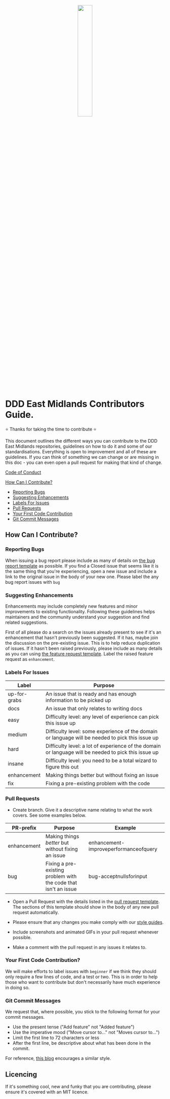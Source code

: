 <p align="center">
<img src="https://s3.eu-west-2.amazonaws.com/dddeastmidlands.com/ddd_avatar_400x400.jpg" width="30%"/>
</p>
<br/>

# DDD East Midlands Contributors Guide.

:star: Thanks for taking the time to contribute :star: 

This document outlines the different ways you can contribute to the DDD East Midlands repositories, guidelines on how to do it and some of our standardisations. Everything is open to improvement and all of these are guidelines. If you can think of something we can change or are missing in this doc - you can even open a pull request for making that kind of change.

[Code of Conduct](CODE_OF_CONDUCT.md)

[How Can I Contribute?](#how-can-i-contribute)
  * [Reporting Bugs](#reporting-bugs)
  * [Suggesting Enhancements](#suggesting-enhancements)
  * [Labels For Issues](#labels-for-issues)
  * [Pull Requests](#pull-requests)
  * [Your First Code Contribution](#your-first-code-contribution)
  * [Git Commit Messages](#git-commit-messages)

## How Can I Contribute?

### Reporting Bugs

When issuing a bug report please include as many of details on [the bug report template](./ISSUE_TEMPLATE/bug_report.md) as possible. If you find a Closed issue that seems like it is the same thing that you're experiencing, open a new issue and include a link to the original issue in the body of your new one. Please label the any bug report issues with `bug`

### Suggesting Enhancements

Enhancements may include completely new features and minor improvements to existing functionality. Following these guidelines helps maintainers and the community understand your suggestion and find related suggestions.

First of all please do a search on the issues already present to see if it's an enhancement that hasn't previously been suggested. If it has, maybe join the discussion on the pre-existing issue. This is to help reduce duplication of issues. If it hasn't been raised previously, please include as many details as you can using [the feature request template](./ISSUE_TEMPLATE/feature_request.md). Label the raised feature request as `enhancement`.

### Labels For Issues

| Label | Purpose |
| --- |--- |
| up-for-grabs | An issue that is ready and has enough information to be picked up |
| docs | An issue that only relates to writing docs |
| easy | Difficulty level: any level of experience can pick this issue up |
| medium | Difficulty level: some experience of the domain or language will be needed to pick this issue up |
| hard |Difficulty level: a lot of experience of the domain or language will be needed to pick this issue up |
| insane | Difficulty level: you need to be a total wizard to figure this out |
| enhancement | Making things better but without fixing an issue |
| fix | Fixing a pre-existing problem with the code |


### Pull Requests

- Create branch. Give it a descriptive name relating to what the work covers. See some examples below.

| PR-prefix | Purpose | Example |
| --- | --- | --- |
| enhancement | Making things _better_ but without fixing an issue | enhancement-improveperformanceofquery |
| bug | Fixing a pre-existing problem with the code that isn't an issue | bug-acceptnullsforinput |

* Open a Pull Request with the details listed in the [pull request template](../pull_request_template.md). The sections of this template should show in the body of any new pull request automatically.

* Please ensure that any changes you make comply with our [style guides](#style-guides).

* Include screenshots and animated GIFs in your pull request whenever possible.

* Make a comment with the pull request in any issues it relates to.

### Your First Code Contribution?

We will make efforts to label issues with `beginner` if we think they should only require a few lines of code, and a test or two. This is in order to help those who want to contribute but don't necessarily have much experience in doing so.

### Git Commit Messages

We request that, where possible, you stick to the following format for your commit messages.

- Use the present tense ("Add feature" not "Added feature")
- Use the imperative mood ("Move cursor to..." not "Moves cursor to...")
- Limit the first line to 72 characters or less
- After the first line, be descriptive about what has been done in the commit.

For reference, [this blog](https://chris.beams.io/posts/git-commit/) encourages a similar style.

## Licencing

If it's something cool, new and funky that you are contributing, please ensure it's covered with an MIT licence.